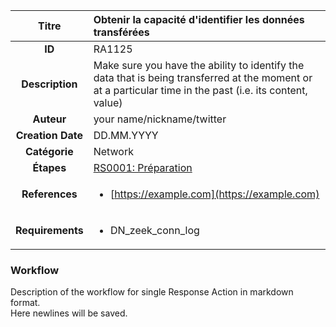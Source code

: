 | Titre                       | Obtenir la capacité d'identifier les données transférées         |
|:---------------------------:|:--------------------|
| **ID**                      | RA1125            |
| **Description**             | Make sure you have the ability to identify the data that is being transferred at the moment or at a particular time in the past (i.e. its content, value)   |
| **Auteur**                  | your name/nickname/twitter        |
| **Creation Date**           | DD.MM.YYYY |
| **Catégorie**                | Network      |
| **Étapes**                   |[RS0001: Préparation](../Response_Stages/RS0001.md)| 
| **References** |<ul><li>[https://example.com](https://example.com)</li></ul>|
| **Requirements** |<ul><li>DN_zeek_conn_log</li></ul>|

### Workflow

Description of the workflow for single Response Action in markdown format.  
Here newlines will be saved.
